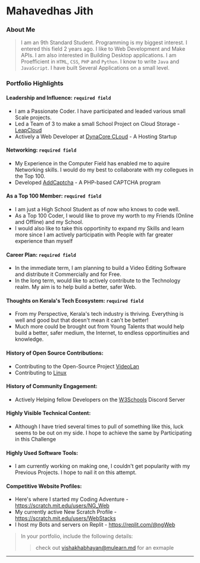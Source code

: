# Mahavedhas Jith

### About Me

> I am an 9th Standard Student. Programming is my biggest interest. I entered this field 2 years ago. I like to Web Development and Make APIs. I am also interested in Building Desktop applications. I am Proefficient in `HTML`, `CSS`, `PHP` and `Python`. I know to write `Java` and `JavaScript`. I have built Several Applications on a small level.


### Portfolio Highlights



#### Leadership and Influence: `required field`

- I am a Passionate Coder. I have participated and leaded various small Scale projects.
- Led a Team of 3 to make a small School Project on Cloud Storage - [LeapCloud](https://leapcloud.ngwe.repl.co)
- Actively a Web Developer at [DynaCore CLoud](https://billing.dynacore.cloud) - A Hosting Startup

#### Networking: `required field`

- My Experience in the Computer Field has enabled me to aquire Networking skills. I would do my best to collaborate with my collegues in the Top 100.
- Developed [AddCaptcha](http://addcaptcha.in) - A PHP-based CAPTCHA program

#### As a Top 100 Member: `required field`

- I am just a High School Student as of now who knows to code well.
- As a Top 100 Coder, I would like to prove my worth to my Friends (Online and Offline) and my School.
- I would also like to take this opportinity to expand my Skills and learn more since I am actively participatin with People with far greater experience than myself

#### Career Plan: `required field`

- In the immediate term, I am planning to build a Video Editing Software and distribute it Commercially and for Free.
- In the long term, would like to actively contribute to the Technology realm. My aim is to help build a better, safer Web.

#### Thoughts on Kerala's Tech Ecosystem: `required field`

- From my Perspective, Kerala's tech industry is thriving. Everything is well and good but that doesn't mean it can't be better!
- Much more could be brought out from Young Talents that would help build a better, safer medium, the Internet, to endless opportinuities and knowledge.

#### History of Open Source Contributions:

- Contributing to the Open-Source Project [VideoLan](https://www.videolan.org)
- Contributing to [Linux](https://www.linux.org)

#### History of Community Engagement:

- Actively Helping fellow Developers on the [W3Schools](https://discord.gg/w3schools) Discord Server

#### Highly Visible Technical Content:

- Although I have tried several times to pull of something like this, luck seems to be out on my side. I hope to achieve the same by Participating in this Challenge

#### Highly Used Software Tools:

- I am currently working on making one, I couldn't get popularity with my Previous Projects. I hope to nail it on this attempt.

#### Competitive Website Profiles:

- Here's where I started my Coding Adventure - https://scratch.mit.edu/users/NG_Web
- My currently active New Scratch Profile - https://scratch.mit.edu/users/WebStacks
- I host my Bots and servers on Replit - https://replit.com/@ngWeb



> In your portfolio, include the following details:
>> check out [vishakhabhayan@mulearn.md](./profile/vishakhabhayan@mulearn.md) for an exmaple

---

